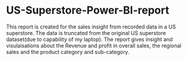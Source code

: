 # US-Superstore-Power-BI-report
This report is created for the sales insight from recorded data in a US superstore. The data is truncated from the original US superstore dataset(due to capability of my laptop). 
The report gives insight and visulaisations about the Revenue and profit in overall sales, the regional sales and the product category and sub-category.
